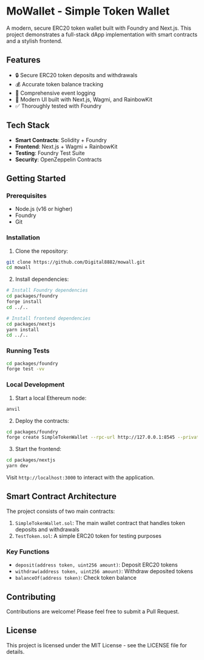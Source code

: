 # MoWallet - Simple Token Wallet

A modern, secure ERC20 token wallet built with Foundry and Next.js. This project demonstrates a full-stack dApp implementation with smart contracts and a stylish frontend.

## Features

- 🔒 Secure ERC20 token deposits and withdrawals
- 💰 Accurate token balance tracking
- 📝 Comprehensive event logging
- 🎨 Modern UI built with Next.js, Wagmi, and RainbowKit
- ✅ Thoroughly tested with Foundry

## Tech Stack

- **Smart Contracts**: Solidity + Foundry
- **Frontend**: Next.js + Wagmi + RainbowKit
- **Testing**: Foundry Test Suite
- **Security**: OpenZeppelin Contracts

## Getting Started

### Prerequisites

- Node.js (v16 or higher)
- Foundry
- Git

### Installation

1. Clone the repository:
```bash
git clone https://github.com/Digital8882/mowall.git
cd mowall
```

2. Install dependencies:
```bash
# Install Foundry dependencies
cd packages/foundry
forge install
cd ../..

# Install frontend dependencies
cd packages/nextjs
yarn install
cd ../..
```

### Running Tests

```bash
cd packages/foundry
forge test -vv
```

### Local Development

1. Start a local Ethereum node:
```bash
anvil
```

2. Deploy the contracts:
```bash
cd packages/foundry
forge create SimpleTokenWallet --rpc-url http://127.0.0.1:8545 --private-key 0xac0974bec39a17e36ba4a6b4d238ff944bacb478cbed5efcae784d7bf4f2ff80
```

3. Start the frontend:
```bash
cd packages/nextjs
yarn dev
```

Visit `http://localhost:3000` to interact with the application.

## Smart Contract Architecture

The project consists of two main contracts:

1. `SimpleTokenWallet.sol`: The main wallet contract that handles token deposits and withdrawals
2. `TestToken.sol`: A simple ERC20 token for testing purposes

### Key Functions

- `deposit(address token, uint256 amount)`: Deposit ERC20 tokens
- `withdraw(address token, uint256 amount)`: Withdraw deposited tokens
- `balanceOf(address token)`: Check token balance

## Contributing

Contributions are welcome! Please feel free to submit a Pull Request.

## License

This project is licensed under the MIT License - see the LICENSE file for details.

 